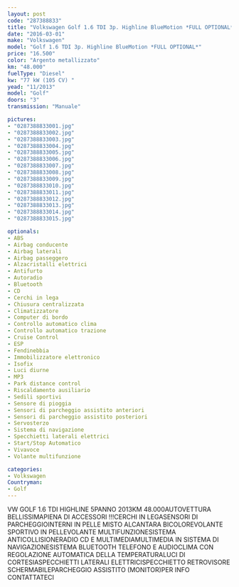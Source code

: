```yaml
---
layout: post
code: "287388833"
title: "Volkswagen Golf 1.6 TDI 3p. Highline BlueMotion *FULL OPTIONAL*"
date: "2016-03-01"
make: "Volkswagen"
model: "Golf 1.6 TDI 3p. Highline BlueMotion *FULL OPTIONAL*"
price: "16.500"
color: "Argento metallizzato"
km: "48.000"
fuelType: "Diesel"
kw: "77 kW (105 CV) "
yead: "11/2013"
model: "Golf"
doors: "3"
transmission: "Manuale"

pictures:
- "0287388833001.jpg"
- "0287388833002.jpg"
- "0287388833003.jpg"
- "0287388833004.jpg"
- "0287388833005.jpg"
- "0287388833006.jpg"
- "0287388833007.jpg"
- "0287388833008.jpg"
- "0287388833009.jpg"
- "0287388833010.jpg"
- "0287388833011.jpg"
- "0287388833012.jpg"
- "0287388833013.jpg"
- "0287388833014.jpg"
- "0287388833015.jpg"

optionals:
- ABS
- Airbag conducente
- Airbag laterali
- Airbag passeggero
- Alzacristalli elettrici
- Antifurto
- Autoradio
- Bluetooth
- CD
- Cerchi in lega
- Chiusura centralizzata
- Climatizzatore
- Computer di bordo
- Controllo automatico clima
- Controllo automatico trazione
- Cruise Control
- ESP
- Fendinebbia
- Immobilizzatore elettronico
- Isofix
- Luci diurne
- MP3
- Park distance control
- Riscaldamento ausiliario
- Sedili sportivi
- Sensore di pioggia
- Sensori di parcheggio assistito anteriori
- Sensori di parcheggio assistito posteriori
- Servosterzo
- Sistema di navigazione
- Specchietti laterali elettrici
- Start/Stop Automatico
- Vivavoce
- Volante multifunzione

categories:
- Volkswagen
Countryman:
- Golf
---
```

VW GOLF 1.6 TDI HIGHLINE 5PANNO 2013KM 48.000AUTOVETTURA BELLISSIMAPIENA DI ACCESSORI !!!CERCHI IN LEGASENSORI DI PARCHEGGIOINTERNI IN PELLE MISTO ALCANTARA BICOLOREVOLANTE SPORTIVO IN PELLEVOLANTE MULTIFUNZIONESISTEMA ANTICOLLISIONERADIO CD E MULTIMEDIAMULTIMEDIA IN SISTEMA DI NAVIGAZIONESISTEMA BLUETOOTH TELEFONO E AUDIOCLIMA CON REGOLAZIONE AUTOMATICA DELLA TEMPERATURALUCI DI CORTESIASPECCHIETTI LATERALI ELETTRICISPECCHIETTO RETROVISORE SCHERMABILEPARCHEGGIO ASSISTITO (MONITOR)PER INFO CONTATTATECI